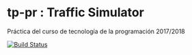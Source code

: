 # tp-pr : Traffic Simulator
Práctica del curso de tecnología de la programación 2017/2018

[![Build Status](https://travis-ci.com/pablo-vs/tp-pr.svg?token=Lb2W3yHrK2Q3bF4ggJYj&branch=master)](https://travis-ci.com/pablo-vs/tp-pr)
